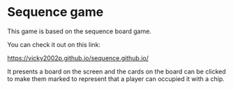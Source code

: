 # Sequence game
This game is based on the sequence board game.

You can check it out on this link:

https://vicky2002p.github.io/sequence.github.io/

It presents a board on the screen and the cards on the board can be clicked to make them marked to represent that a player can occupied it with a chip.
